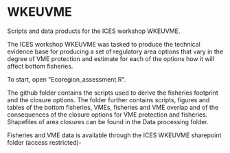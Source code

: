 # WKEUVME
Scripts and data products for the ICES workshop WKEUVME.  

The ICES workshop WKEUVME was tasked to produce the technical evidence base for producing a set of regulatory area options that vary in the degree of VME protection and estimate for each of the options how it will affect bottom fisheries.

To start, open "Ecoregion_assessment.R". 

The github folder contains the scripts used to derive the fisheries footprint and the closure options. The folder further contains scripts, figures and tables of the bottom fisheries, VMEs, fisheries and VME overlap and of the consequences of the closure options for VME protection and fisheries. Shapefiles of area closures can be found in the Data processing folder.     

Fisheries and VME data is available through the ICES WKEUVME sharepoint folder (access restricted)- 
